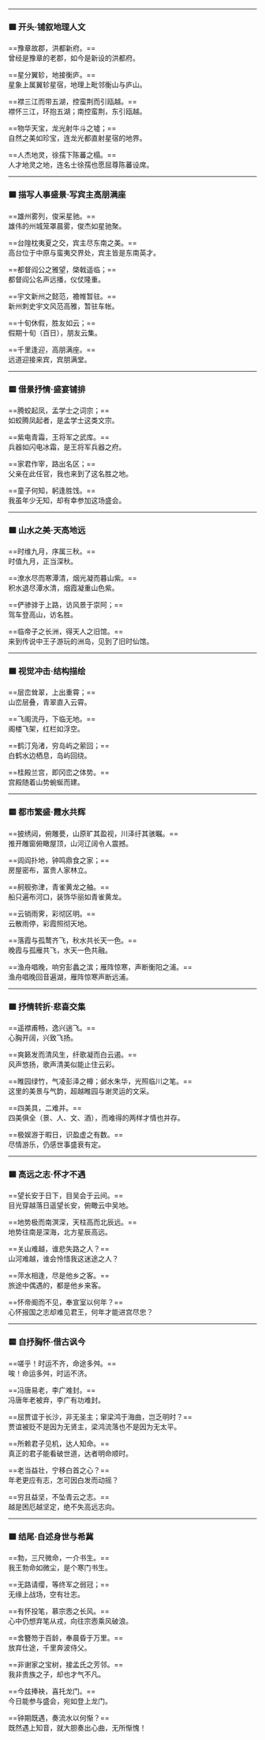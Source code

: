 
---
### 🟩 开头·铺叙地理人文


==豫章故郡，洪都新府。==  
曾经是豫章的老郡，如今是新设的洪都府。

==星分翼轸，地接衡庐。==  
星象上属翼轸星宿，地理上毗邻衡山与庐山。

==襟三江而带五湖，控蛮荆而引瓯越。==  
襟怀三江，环抱五湖；南控蛮荆，东引瓯越。

==物华天宝，龙光射牛斗之墟；==  
自然之美如珍宝，连龙光都直射星宿的地界。

==人杰地灵，徐孺下陈蕃之榻。==  
人才地灵之地，连名士徐孺也愿屈尊陈蕃设席。


---

### 🟦 描写人事盛景·写宾主高朋满座


==雄州雾列，俊采星驰。==  
雄伟的州城笼罩晨雾，俊杰如星驰聚。

==台隍枕夷夏之交，宾主尽东南之美。==  
高台位于中原与蛮夷交界处，宾主皆是东南英才。

==都督阎公之雅望，棨戟遥临；==  
都督阎公名声远播，仪仗隆重。

==宇文新州之懿范，襜帷暂驻。==  
新州刺史宇文风范高雅，暂驻车帐。

==十旬休假，胜友如云；==  
假期十旬（百日），朋友云集。

==千里逢迎，高朋满座。==  
远道迎接来宾，宾朋满堂。


---

### 🟨 借景抒情·盛宴铺排


==腾蛟起凤，孟学士之词宗；==  
如蛟腾凤起者，是孟学士这类文宗。

==紫电青霜，王将军之武库。==  
兵器如闪电冰霜，是王将军兵器之府。

==家君作宰，路出名区；==  
父亲在此任官，我也来到了这名胜之地。

==童子何知，躬逢胜饯。==  
我虽年少无知，却有幸参加这场盛会。


---

### 🟩 山水之美·天高地远


==时维九月，序属三秋。==  
时值九月，正当深秋。

==潦水尽而寒潭清，烟光凝而暮山紫。==  
积水退尽潭水清，烟霞凝重山色紫。

==俨骖𬴂于上路，访风景于崇阿；==  
驾车登高山，访名胜。

==临帝子之长洲，得天人之旧馆。==  
来到传说中王子游玩的洲岛，见到了旧时仙馆。


---

### 🟦 视觉冲击·结构描绘


==层峦耸翠，上出重霄；==  
山峦层叠，青翠直入云霄。

==飞阁流丹，下临无地。==  
阁楼飞架，红栏如浮空。

==鹤汀凫渚，穷岛屿之萦回；==  
白鹤水边栖息，岛屿回绕。

==桂殿兰宫，即冈峦之体势。==  
宫殿随着山势蜿蜒而建。


---

### 🟨 都市繁盛·霞水共辉


==披绣闼，俯雕甍，山原旷其盈视，川泽纡其骇瞩。==  
推开雕窗俯瞰屋顶，山河辽阔令人震撼。

==闾阎扑地，钟鸣鼎食之家；==  
房屋密布，富贵人家林立。

==舸舰弥津，青雀黄龙之舳。==  
船只遍布河口，装饰华丽如青雀黄龙。

==云销雨霁，彩彻区明。==  
云散雨停，彩霞照彻天地。

==落霞与孤鹜齐飞，秋水共长天一色。==  
晚霞与孤雁共飞，水天一色共融。

==渔舟唱晚，响穷彭蠡之滨；雁阵惊寒，声断衡阳之浦。==  
渔舟唱晚回音遍湖，雁阵惊寒声断远浦。


---

### 🟩 抒情转折·悲喜交集


==遥襟甫畅，逸兴遄飞。==  
心胸开阔，兴致飞扬。

==爽籁发而清风生，纤歌凝而白云遏。==  
风声悠扬，歌声清美似能止住云彩。

==睢园绿竹，气凌彭泽之樽；邺水朱华，光照临川之笔。==  
这里的美景与气韵，超越睢园与谢灵运的文采。

==四美具，二难并。==  
四美俱全（景、人、文、酒），而难得的两样才情也并存。

==极娱游于暇日，识盈虚之有数。==  
尽情游乐，仍感世事盛衰有定。


---

### 🟦 高远之志·怀才不遇


==望长安于日下，目吴会于云间。==  
目光穿越落日遥望长安，俯瞰云中吴地。

==地势极而南溟深，天柱高而北辰远。==  
地势往南是深海，北方星辰高远。

==关山难越，谁悲失路之人？==  
山河难越，谁会怜惜我这迷途之人？

==萍水相逢，尽是他乡之客。==  
旅途中偶遇的，都是他乡来客。

==怀帝阍而不见，奉宣室以何年？==  
心怀报国之志却难见君王，何年才能进宫尽忠？


---

### 🟨 自抒胸怀·借古讽今


==嗟乎！时运不齐，命途多舛。==  
唉！命运多舛，时运不济。

==冯唐易老，李广难封。==  
冯唐年老被弃，李广有功难封。

==屈贾谊于长沙，非无圣主；窜梁鸿于海曲，岂乏明时？==  
贾谊被贬不是因为无贤主，梁鸿流落也不是因为无太平。

==所赖君子见机，达人知命。==  
真正的君子能看破世道，达者明命顺时。

==老当益壮，宁移白首之心？==  
年老更应有志，怎可因白发而动摇？

==穷且益坚，不坠青云之志。==  
越是困厄越坚定，绝不失高远志向。


---

### 🟩 结尾·自述身世与希冀


==勃，三尺微命，一介书生。==  
我王勃命如微尘，是个寒门书生。

==无路请缨，等终军之弱冠；==  
无缘上战场，空有壮志。

==有怀投笔，慕宗悫之长风。==  
心中仍想弃笔从戎，向往宗悫乘风破浪。

==舍簪笏于百龄，奉晨昏于万里。==  
放弃仕途，千里奔波侍父。

==非谢家之宝树，接孟氏之芳邻。==  
我非贵族之子，却也才气不凡。

==今兹捧袂，喜托龙门。==  
今日能参与盛会，宛如登上龙门。

==钟期既遇，奏流水以何惭？==  
既然遇上知音，就大胆奏出心曲，无所惭愧！

